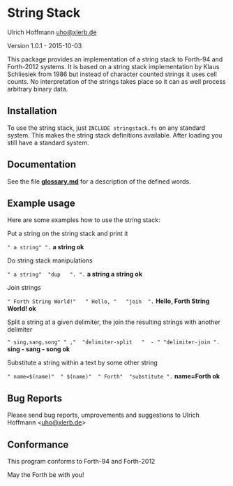 String Stack
============

Ulrich Hoffmann <uho@xlerb.de>

Version 1.0.1 - 2015-10-03

This package provides an implementation of a string stack to Forth-94 and Forth-2012 systems.
It is based on a string stack implementation by Klaus Schliesiek from 1986 but instead of
character counted strings it uses cell counts. No interpretation of the strings takes place so
it can as well process arbitrary binary data.

## Installation

To use the string stack, just `INCLUDE stringstack.fs` on any standard system. This makes
the string stack definitions available. After loading you still have a standard system.

## Documentation

See the file [**glossary.md**](glossary.md) for a description of the defined words.

## Example usage

Here are some examples how to use the string stack:

Put a string on the string stack and print it

`" a string" ".`  **a string ok**

Do string stack manipulations

`" a string"  "dup   ". ".`  **a string  a string ok**

Join strings

`" Forth String World!"   " Hello, "   "join  ".`  **Hello, Forth String World! ok**

Split a string at a given delimiter, the join the resulting strings with another delimiter

`" sing,sang,song" " ,"  "delimiter-split   "  - " "delimiter-join ".`  **sing - sang - song ok**

Substitute a string within a text by some other string

`" name=$(name)"  " $(name)"  " Forth"  "substitute ".`   **name=Forth ok**

## Bug Reports

Please send bug reports, umprovements and suggestions to Ulrich Hoffmann <<uho@xlerb.de>>

## Conformance

This program conforms to Forth-94 and Forth-2012

May the Forth be with you!